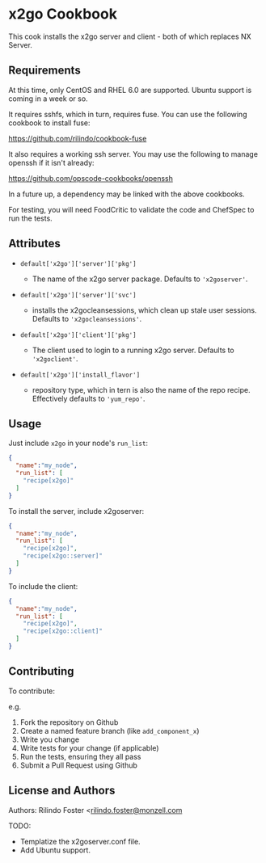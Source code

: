 x2go Cookbook
=============
This cook installs the x2go server and client - both of which replaces NX Server.

Requirements
------------
At this time, only CentOS and RHEL 6.0 are supported. Ubuntu support is coming in a week or so.

It requires sshfs, which in turn, requires fuse. You can use the following cookbook to install fuse:

https://github.com/rilindo/cookbook-fuse

It also requires a working ssh server. You may use the following to manage openssh if it isn't already:

https://github.com/opscode-cookbooks/openssh

In a future up, a dependency may be linked with the above cookbooks.

For testing, you will need FoodCritic to validate the code and ChefSpec to run the tests.


Attributes
----------
* `default['x2go']['server']['pkg']`
    - The name of the x2go server package. Defaults to `'x2goserver'`.
    
* `default['x2go']['server']['svc']`
    -  installs the x2gocleansessions, which clean up stale user sessions. Defaults to `'x2gocleansessions'`.
    
* `default['x2go']['client']['pkg']`
    - The client used to login to a running x2go server. Defaults to `'x2goclient'`.

* `default['x2go']['install_flavor']`
    - repository type, which in tern is also the name of the repo recipe. Effectively defaults to `'yum_repo'`.

Usage
-----

Just include `x2go` in your node's `run_list`:

```json
{
  "name":"my_node",
  "run_list": [
    "recipe[x2go]"
  ]
}
```

To install the server, include x2goserver:

```json
{
  "name":"my_node",
  "run_list": [
    "recipe[x2go]",
    "recipe[x2go::server]"
  ]
}
```

To include the client:

```json
{
  "name":"my_node",
  "run_list": [
    "recipe[x2go]",
    "recipe[x2go::client]"
  ]
}
```


Contributing
------------
To contribute:

e.g.
1. Fork the repository on Github
2. Create a named feature branch (like `add_component_x`)
3. Write you change
4. Write tests for your change (if applicable)
5. Run the tests, ensuring they all pass
6. Submit a Pull Request using Github

License and Authors
-------------------
Authors: Rilindo Foster <rilindo.foster@monzell.com

TODO:

* Templatize the x2goserver.conf file.
* Add Ubuntu support.
